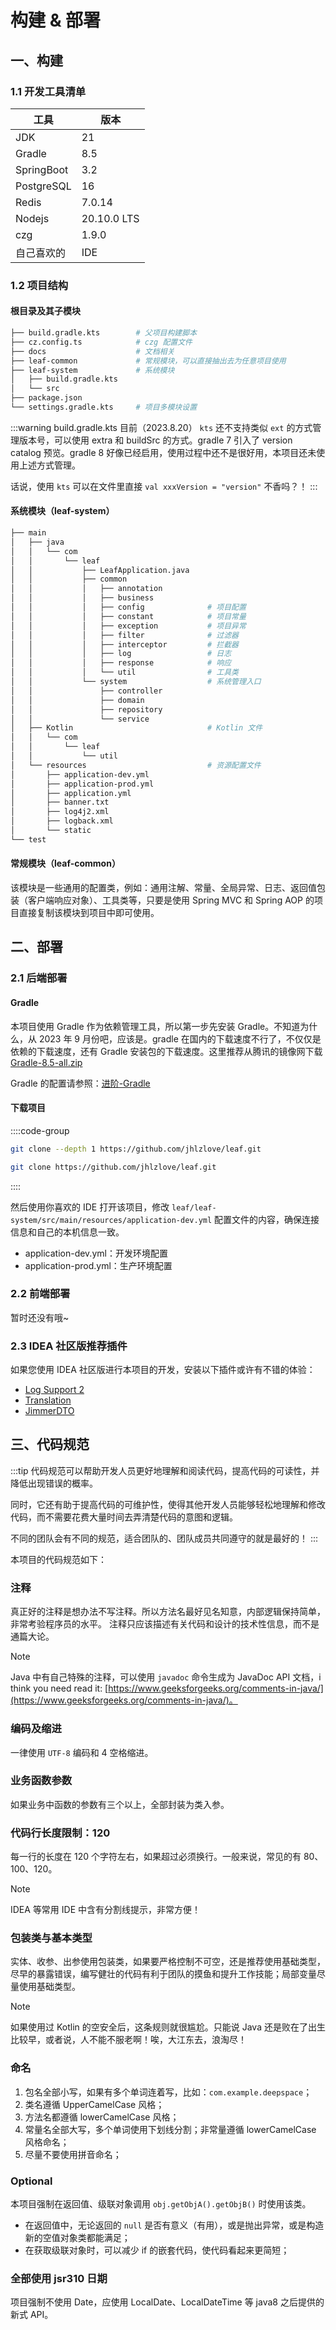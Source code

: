 # 构建 & 部署

## 一、构建

### 1.1 开发工具清单

| 工具         | 版本          |
|------------|-------------|
| JDK        | 21          |
| Gradle     | 8.5         |
| SpringBoot | 3.2         |
| PostgreSQL | 16          |
| Redis      | 7.0.14      |
| Nodejs     | 20.10.0 LTS |
| czg        | 1.9.0       |
| 自己喜欢的      | IDE         |

### 1.2 项目结构

#### 根目录及其子模块

```bash
├── build.gradle.kts        # 父项目构建脚本
├── cz.config.ts            # czg 配置文件
├── docs                    # 文档相关
├── leaf-common             # 常规模块，可以直接抽出去为任意项目使用
├── leaf-system             # 系统模块
│   ├── build.gradle.kts
│   └── src
├── package.json
└── settings.gradle.kts     # 项目多模块设置
```

:::warning build.gradle.kts
目前（2023.8.20） `kts` 还不支持类似 `ext` 的方式管理版本号，可以使用 extra 和 buildSrc 的方式。gradle 7 引入了 version
catalog
预览。gradle 8 好像已经启用，使用过程中还不是很好用，本项目还未使用上述方式管理。

话说，使用 `kts` 可以在文件里直接 `val xxxVersion = "version"` 不香吗？！
:::

#### 系统模块（leaf-system）

```bash
├── main
│   ├── java
│   │   └── com
│   │       └── leaf
│   │           ├── LeafApplication.java
│   │           ├── common
│   │           │   ├── annotation
│   │           │   ├── business
│   │           │   ├── config              # 项目配置
│   │           │   ├── constant            # 项目常量
│   │           │   ├── exception           # 项目异常
│   │           │   ├── filter              # 过滤器
│   │           │   ├── interceptor         # 拦截器
│   │           │   ├── log                 # 日志
│   │           │   ├── response            # 响应
│   │           │   └── util                # 工具类
│   │           └── system                  # 系统管理入口
│   │               ├── controller
│   │               ├── domain
│   │               ├── repository
│   │               └── service
│   ├── Kotlin                              # Kotlin 文件
│   │   └── com
│   │       └── leaf
│   │           └── util
│   └── resources                           # 资源配置文件
│       ├── application-dev.yml
│       ├── application-prod.yml
│       ├── application.yml
│       ├── banner.txt
│       ├── log4j2.xml
│       ├── logback.xml
│       └── static
└── test
```

#### 常规模块（leaf-common）

该模块是一些通用的配置类，例如：通用注解、常量、全局异常、日志、返回值包装（客户端响应对象）、工具类等，只要是使用 Spring MVC 和
Spring AOP 的项目直接复制该模块到项目中即可使用。

## 二、部署

### 2.1 后端部署

#### Gradle

本项目使用 Gradle 作为依赖管理工具，所以第一步先安装 Gradle。不知道为什么，从 2023 年 9 月份吧，应该是。gradle
在国内的下载速度不行了，不仅仅是依赖的下载速度，还有 Gradle
安装包的下载速度。这里推荐从腾讯的镜像网下载 [Gradle-8.5-all.zip](https://mirrors.cloud.tencent.com/gradle/)

Gradle 的配置请参照：[进阶-Gradle](/advanced/1-gradle.md)

#### 下载项目

::::code-group

```bash [学习或使用]
git clone --depth 1 https://github.com/jhlzlove/leaf.git 
```

```bash [参与完善和开发]
git clone https://github.com/jhlzlove/leaf.git 
```

::::

然后使用你喜欢的 IDE 打开该项目，修改 `leaf/leaf-system/src/main/resources/application-dev.yml` 配置文件的内容，确保连接信息和自己的本机信息一致。

- application-dev.yml：开发环境配置
- application-prod.yml：生产环境配置

### 2.2 前端部署

暂时还没有哦~

### 2.3 IDEA 社区版推荐插件

如果您使用 IDEA 社区版进行本项目的开发，安装以下插件或许有不错的体验：

- [Log Support 2](https://plugins.jetbrains.com/plugin/9417-log-support-2)
- [Translation](https://plugins.jetbrains.com/plugin/8579-translation)
- [JimmerDTO](https://plugins.jetbrains.com/plugin/22618-jimmerdto)

## 三、代码规范

:::tip
代码规范可以帮助开发人员更好地理解和阅读代码，提高代码的可读性，并降低出现错误的概率。

同时，它还有助于提高代码的可维护性，使得其他开发人员能够轻松地理解和修改代码，而不需要花费大量时间去弄清楚代码的意图和逻辑。

不同的团队会有不同的规范，适合团队的、团队成员共同遵守的就是最好的！
:::

本项目的代码规范如下：

### 注释

真正好的注释是想办法不写注释。所以方法名最好见名知意，内部逻辑保持简单，非常考验程序员的水平。 注释只应该描述有关代码和设计的技术性信息，而不是通篇大论。

> [!NOTE]
> Java 中有自己特殊的注释，可以使用 `javadoc` 命令生成为 JavaDoc API 文档，i think you need read
> it: [https://www.geeksforgeeks.org/comments-in-java/](https://www.geeksforgeeks.org/comments-in-java/)。

### 编码及缩进

一律使用 `UTF-8` 编码和 4 空格缩进。

### 业务函数参数

如果业务中函数的参数有三个以上，全部封装为类入参。

### 代码行长度限制：120

每一行的长度在 120 个字符左右，如果超过必须换行。一般来说，常见的有 80、100、120。

> [!NOTE]
> IDEA 等常用 IDE 中含有分割线提示，非常方便！

### 包装类与基本类型

实体、收参、出参使用包装类，如果要严格控制不可空，还是推荐使用基础类型，尽早的暴露错误，编写健壮的代码有利于团队的摸鱼和提升工作技能；局部变量尽量使用基础类型。

> [!NOTE]
> 如果使用过 Kotlin 的空安全后，这条规则就很尴尬。只能说 Java 还是败在了出生比较早，或者说，人不能不服老啊！唉，大江东去，浪淘尽！

### 命名

1. 包名全部小写，如果有多个单词连着写，比如：`com.example.deepspace`；
2. 类名遵循 UpperCamelCase 风格；
3. 方法名都遵循 lowerCamelCase 风格；
4. 常量名全部大写，多个单词使用下划线分割；非常量遵循 lowerCamelCase 风格命名；
5. 尽量不要使用拼音命名；

### Optional

本项目强制在返回值、级联对象调用 `obj.getObjA().getObjB()` 时使用该类。

- 在返回值中，无论返回的 `null` 是否有意义（有用），或是抛出异常，或是构造新的空值对象类都能满足；
- 在获取级联对象时，可以减少 if 的嵌套代码，使代码看起来更简短；

### 全部使用 jsr310 日期

项目强制不使用 Date，应使用 LocalDate、LocalDateTime 等 java8 之后提供的新式 API。

